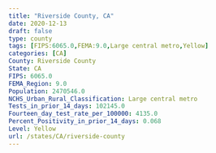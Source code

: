 ```yaml
---
title: "Riverside County, CA"
date: 2020-12-13
draft: false
type: county
tags: [FIPS:6065.0,FEMA:9.0,Large central metro,Yellow]
categories: [CA]
County: Riverside County
State: CA
FIPS: 6065.0
FEMA_Region: 9.0
Population: 2470546.0
NCHS_Urban_Rural_Classification: Large central metro
Tests_in_prior_14_days: 102145.0
Fourteen_day_test_rate_per_100000: 4135.0
Percent_Positivity_in_prior_14_days: 0.068
Level: Yellow
url: /states/CA/riverside-county
---
```




